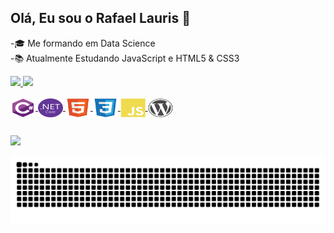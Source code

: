 ## Olá, Eu sou o Rafael Lauris 👋
 
 -🎓 Me formando em Data Science <br>
 -📚 Atualmente Estudando JavaScript e HTML5 & CSS3 <br>
 
 <div>
  <a href="https://github.com/RafaelTLauris">
  <img height="160em" src="https://github-readme-stats.vercel.app/api?username=RafaelTLauris&show_icons=true&theme=dracula&include_all_commits=true&count_private=true"/>
  <img height="160em" src="https://github-readme-stats.vercel.app/api/top-langs/?username=RafaelTLauris&layout=compact&langs_count=7&theme=dracula"/>
</div>
<div style="display: inline_block"><br>
  <img align="center" alt="Rafa-Csharp" height="30" width="40" src="https://raw.githubusercontent.com/devicons/devicon/master/icons/csharp/csharp-original.svg">
  <img align="center" alt="Rafa-DotNet" height="30" width="40" src="https://github.com/devicons/devicon/blob/master/icons/dotnetcore/dotnetcore-original.svg">
  <img align="center" alt="Rafa-HTML" height="30" width="40" src="https://raw.githubusercontent.com/devicons/devicon/master/icons/html5/html5-original.svg">
  <img align="center" alt="Rafa-CSS" height="30" width="40" src="https://raw.githubusercontent.com/devicons/devicon/master/icons/css3/css3-original.svg">
  <img align="center" alt="Rafa-Js" height="30" width="40" src="https://raw.githubusercontent.com/devicons/devicon/master/icons/javascript/javascript-plain.svg">
  <img align="center" alt="Rafa-WordPress" height="30" width="40" src="https://github.com/devicons/devicon/blob/master/icons/wordpress/wordpress-plain.svg">
</div>
  
  ##
 
<div>
  <a href="https://www.linkedin.com/in/rafael-lauris-51b678201/" target="_blank"><img src="https://img.shields.io/badge/-LinkedIn-%230077B5?style=for-the-badge&logo=linkedin&logoColor=white" target="_blank"></a>
  <!--<a href="https://github.com/RafaelTLauris/Estudos-JavaScript" target="_blank"><img src="https://img.shields.io/badge/JavaScript-F7DF1E?style=for-the-badge&logo=javascript&logoColor=black" target="_blank"></a> -->
 
  
  ![Snake animation](https://github.com/RafaelTLauris/RafaelTLauris/blob/output/github-contribution-grid-snake.svg)
</div>
